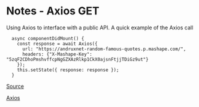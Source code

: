 # Notes - Axios GET

Using Axios to interface with a public API.
A quick example of the Axios call
```
  async componentDidMount() {
    const response = await Axios({
      url: "https://andruxnet-random-famous-quotes.p.mashape.com/",
      headers: {"X-Mashape-Key": "5zqF2CDhoPmshvffcpNgGZXAzRlkp1CkX0ajsnFtjjTDiGz9ut"}
    });
    this.setState({ response: response });
  }
```

[Source]()

[Axios](https://github.com/axios/axios)
